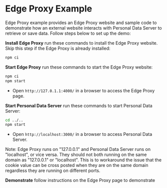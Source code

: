 # Edge Proxy Example

Edge Proxy example provides an Edge Proxy website and sample code to demonstrate how an external website interacts with
Personal Data Server to retrieve or save data. Follow steps below to set up the demo:

**Install Edge Proxy** run these commands to install the Edge Proxy website. Skip this step if the Edge Proxy is
already installed:

```bash
npm ci
```

**Start Edge Proxy** run these commands to start the Edge Proxy website:

```bash
npm ci
npm start
```

* Open `http://127.0.1.1:4000/` in a browser to access the Edge Proxy page.

**Start Personal Data Server** run these commands to start Personal Data Server:

```bash
cd ../..
npm start
```

* Open `http://localhost:3000/` in a browser to access Personal Data Server.

Note: Edge Proxy runs on "127.0.0.1" and Personal Data Server runs on "localhost", or vice versa. They should not
both running on the same domain as "127.0.0.1" or "localhost". This is to workaround the issue that the cookie value
can be cross posted when they are on the same domain regardless they are running on different ports.

**Demonstrate** follow instructions on the Edge Proxy page to demonstrate

